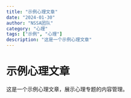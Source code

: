 ```yaml
---
title: "示例心理文章"
date: "2024-01-30"
author: "NSSA团队"
category: "心理"
tags: ["示例", "心理"]
description: "这是一个示例心理文章"
---
```


# 示例心理文章

这是一个示例心理文章，展示心理专题的内容管理。
